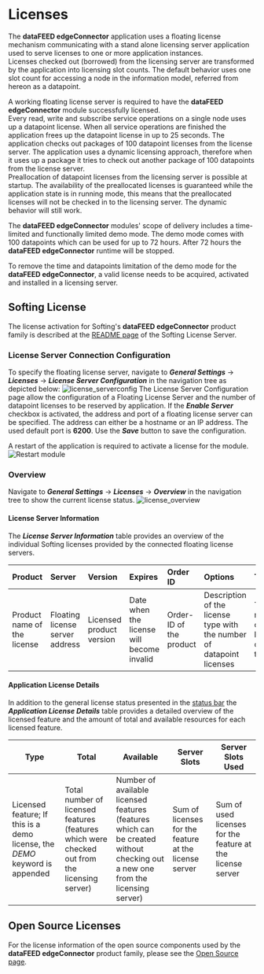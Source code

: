 # Licenses

The **dataFEED edgeConnector** application uses a floating license mechanism
communicating with a stand alone licensing server application used to serve
licenses to one or more application instances.  
Licenses checked out (borrowed) from the licensing server are transformed by
the application into licensing slot counts. The default behavior uses one slot
count for accessing a node in the information model, referred from hereon
as a datapoint. 

A working floating license server is required to have the 
**dataFEED edgeConnector**  module successfully licensed.  
Every read, write and subscribe service operations on a single node uses up
a datapoint license. When all service operations are finished the application 
frees up the datapoint license in up to 25 seconds. The application checks 
out packages of 100 datapoint licenses from the license server. The application 
uses a dynamic licensing approach, therefore when it uses up a package it tries 
to check out another package of 100 datapoints from the license server.  
Preallocation of datapoint licenses from the licensing server is possible at 
startup. The availability of the preallocated licenses is guaranteed while the 
application state is in running mode, this means that the preallocated licenses
will not be checked in to the licensing server. The dynamic behavior will still
work.  

The **dataFEED edgeConnector** modules' scope of delivery includes a
time-limited and functionally limited demo mode. The demo mode comes 
with 100 datapoints which can be used for up to 72 hours. After 72 hours the 
**dataFEED edgeConnector** runtime will be stopped.  

To remove the time and datapoints limitation of the demo mode for the 
**dataFEED edgeConnector**, a valid license needs to be acquired, activated 
and installed in a licensing server.

## Softing License

The license activation for Softing's **dataFEED edgeConnector** product
family is described at the [README page](./SoftingLicenseServer/README.md)
of the Softing License Server.

### License Server Connection Configuration

To specify the floating license server, navigate to
***General Settings*** -> ***Licenses*** -> ***License Server Configuration***
in the navigation tree as depicted below:
![license_serverconfig](../documentation_pics/license_serverconfig.png)
The License Server Configuration page allow the configuration of a Floating
License Server and the number of datapoint licenses to be reserved
by application.
If the ***Enable Server*** checkbox is activated, the address and port of a
floating license server can be specified. The address can either be a hostname
or an IP address. The used default port is **6200**. Use the ***Save*** button to save the configuration.

A restart of the application is required to activate a license for the module.
![Restart module](../documentation_pics/restart-application.png)

### Overview

Navigate to ***General Settings*** -> ***Licenses*** -> ***Overview*** in the
navigation tree to show the current license status.
![license_overview](../documentation_pics/license_overview.png)

#### License Server Information

The ***License Server Information*** table provides an overview of the
individual Softing licenses provided by the connected floating license servers.

| Product | Server | Version | Expires | Order ID | Options | Total | Used |
| :------ | :----- | :------ | :------ | :------- | :---- | :--- | :--- |
| Product name of the license | Floating license server address | Licensed product version | Date when the license will become invalid | Order-ID of the product | Description of the license type with the number of datapoint licenses | Total number of licenses of this type | Number of license of this type currently in use |

#### Application License Details

In addition to the general license status presented in the [status bar](#status)
the ***Application License Details*** table provides a detailed overview of the
licensed feature and the amount of total and available resources for each
licensed feature.

| Type | Total | Available | Server Slots | Server Slots Used |
| --- | --- | --- | -- | -- |
| Licensed feature; If this is a demo license, the *DEMO* keyword is appended | Total number of licensed features (features which were checked out from the licensing server) | Number of available licensed features (features which can be created without checking out a new one from the licensing server) | Sum of licenses for the feature at the license server | Sum of used licenses for the feature at the license server |

## Open Source Licenses

For the license information of the open source components used by the
**dataFEED edgeConnector** product family, please see the
[Open Source page](./OpenSourceLicenses.md).

